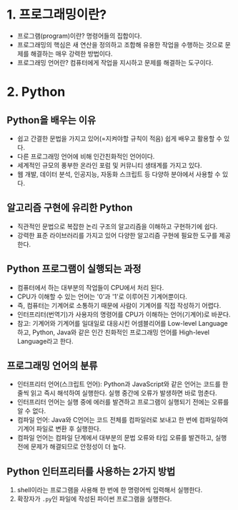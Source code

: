 # 1. 프로그래밍이란?
- 프로그램(program)이란? 명령어들의 집합이다.
- 프로그래밍의 핵심은 새 연산을 정의하고 조합해 유용한 작업을 수행하는 것으로 문제를 해결하는 매우 강력한 방법이다.
- 프로그래밍 언어란? 컴퓨터에게 작업을 지시하고 문제를 해결하는 도구이다.

# 2. Python

## Python을 배우는 이유
- 쉽고 간결한 문법을 가지고 있어(=지켜야할 규칙이 적음) 쉽게 배우고 활용할 수 있다.
- 다른 프로그래밍 언어에 비해 인간친화적인 언어이다.
- 세계적인 규모의 풍부한 온라인 포럼 및 커뮤니티 생태계를 가지고 있다.
- 웹 개발, 데이터 분석, 인공지능, 자동화 스크립트 등 다양하 분야에서 사용할 수 있다.

## 알고리즘 구현에 유리한 Python
- 직관적인 문법으로 복잡한 논리 구조의 알고리즘을 이해하고 구현하기에 쉽다.
- 강력한 표준 라이브러리를 가지고 있어 다양한 알고리즘 구현에 필요한 도구를 제공한다.

## Python 프로그램이 실행되는 과정
- 컴퓨터에서 하는 대부분의 작업들이 CPU에서 처리 된다.
- CPU가 이해할 수 있는 언어는 '0'과 '1'로 이루어진 기계어뿐이다.
- 즉, 컴퓨터는 기계어로 소통하기 때문에 사람이 기계어를 직접 작성하기 어렵다.
- 인터프리터(번역기)가 사용자의 명령어를 CPU가 이해하는 언어(기계어)로 바꾼다.
- 참고: 기계어와 기계어를 일대일로 대응시킨 어셈블리어를 Low-level Language 하고, Python, Java와 같은 인간 친화적인 프로그래밍 언어를 High-level Language라고 한다.

## 프로그래밍 언어의 분류
- 인터프리터 언어(스크립트 언어): Python과 JavaScript와 같은 언어는 코드를 한 줄씩 읽고 즉시 해석하여 실행한다. 실행 중간에 오류가 발생하면 바로 멈춘다.
- 인터프리터 언어는 실행 중에 에러를 발견하고 프로그램이 실행되기 전에는 오류를 알 수 없다.
- 컴파일 언어: Java와 C언어는 코드 전체를 컴파일러로 보내고 한 번에 컴파일하여 기계어 파일로 변환 후 실행한다.
- 컴파일 언어는 컴파일 단계에서 대부분의 문법 오류와 타입 오류를 발견하고, 실행 전에 문제가 해결되므로 안정성이 더 높다.

## Python 인터프리터를 사용하는 2가지 방법
1. shell이라는 프로그램을 사용해 한 번에 한 명령어씩 입력해서 실행한다.
2. 확장자가 `.py`인 파일에 작성된 파이썬 프로그램을 실행한다.
